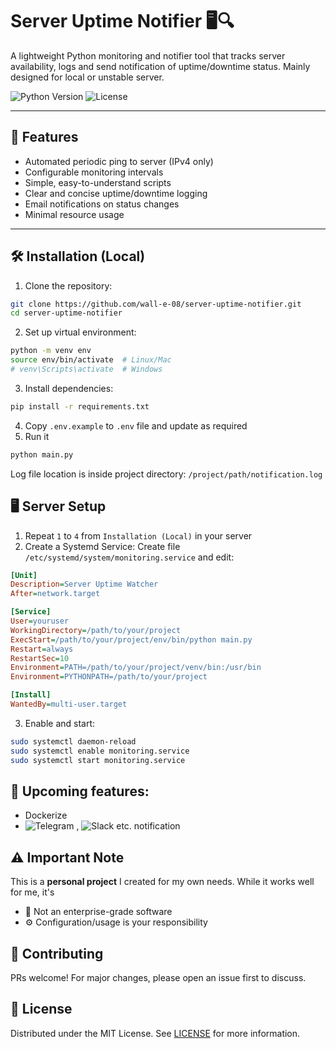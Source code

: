 # Server Uptime Notifier 🖥️🔍

A lightweight Python monitoring and notifier tool that tracks server availability, logs and send notification of uptime/downtime status. Mainly designed for local or unstable server.

![Python Version](https://img.shields.io/badge/python-3.7+-blue.svg)
![License](https://img.shields.io/badge/license-MIT-green.svg)

---
## 🚀 Features

- Automated periodic ping to server (IPv4 only)  
- Configurable monitoring intervals  
- Simple, easy-to-understand scripts  
- Clear and concise uptime/downtime logging  
- Email notifications on status changes  
- Minimal resource usage 

---
## 🛠️ Installation (Local)

1. Clone the repository:
```bash
git clone https://github.com/wall-e-08/server-uptime-notifier.git
cd server-uptime-notifier
```

2. Set up virtual environment:
```bash
python -m venv env
source env/bin/activate  # Linux/Mac
# venv\Scripts\activate  # Windows
```

3. Install dependencies:
```bash
pip install -r requirements.txt
```

4. Copy `.env.example` to `.env` file and update as required
5. Run it
```bash
python main.py
```
Log file location is inside project directory: `/project/path/notification.log`

## 🖥️ Server Setup

1. Repeat `1` to `4` from `Installation (Local)` in your server
2. Create a Systemd Service:
Create file `/etc/systemd/system/monitoring.service` and edit:
```ini
[Unit]
Description=Server Uptime Watcher
After=network.target

[Service]
User=youruser
WorkingDirectory=/path/to/your/project
ExecStart=/path/to/your/project/env/bin/python main.py
Restart=always
RestartSec=10
Environment=PATH=/path/to/your/project/venv/bin:/usr/bin
Environment=PYTHONPATH=/path/to/your/project

[Install]
WantedBy=multi-user.target
```
3. Enable and start:
```bash
sudo systemctl daemon-reload
sudo systemctl enable monitoring.service
sudo systemctl start monitoring.service
```

## 🔮 Upcoming features:
- Dockerize
- ![Telegram](https://img.shields.io/badge/Telegram-%230087CC.svg?logo=telegram&logoColor=white)
, ![Slack](https://img.shields.io/badge/Slack-%237A42F4.svg?logo=slack&logoColor=white)
 etc. notification

## ⚠️ Important Note
This is a **personal project** I created for my own needs. While it works well for me, it's 
- 🚫 Not an enterprise-grade software
- ⚙️ Configuration/usage is your responsibility

## 🤝 Contributing
PRs welcome! For major changes, please open an issue first to discuss.

## 📄 License
Distributed under the MIT License. See [LICENSE](https://github.com/wall-e-08/server-uptime-notifier/blob/master/LICENSE) for more information.
